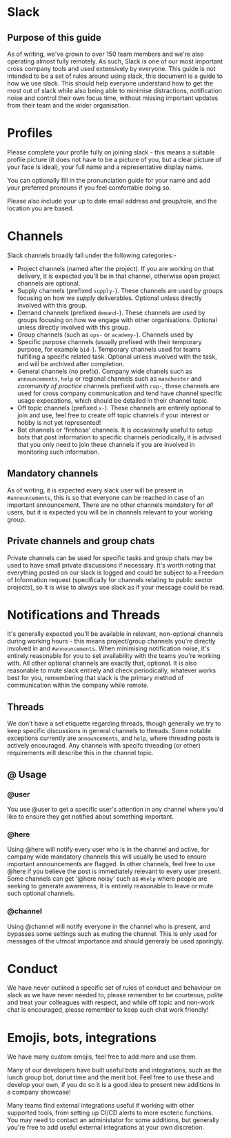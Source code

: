 # Slack

## Purpose of this guide

As of writing, we've grown to over 150 team members and we're also operating almost fully remotely. As such, Slack is one of our most important cross company tools and used extensively by everyone.
This guide is not intended to be a set of rules around using slack, this document is a guide to how we use slack. This should help everyone understand how to get the most out of slack while also being able to minimise distractions, notification noise and control their own focus time, without missing important updates from their team and the wider organisation.

# Profiles

Please complete your profile fully on joining slack - this means a suitable profile picture (it does not have to be a picture of you, but a clear picture of your face is ideal), your full name and a representative display name.

You can optionally fill in the pronunciation guide for your name and add your preferred pronouns if you feel comfortable doing so.

Please also include your up to date email address and group/role, and the location you are based.

# Channels

Slack channels broadly fall under the following categories:-

 - Project channels (named after the project). If you are working on that delivery, it is expected you'll be in that channel, otherwise open project channels are optional.
 - Supply channels (prefixed `supply-`). These channels are used by groups focusing on how we _supply_ deliverables. Optional unless directly involved with this group.
 - Demand channels (prefixed `demand-`). These channels are used by groups focusing on how we engage with other organisations. Optional unless directly involved with this group.
 - Group channels (such as `ops-` or `academy-`). Channels used by 
 - Specific purpose channels (usually prefixed with their temporary purpose, for example `bid-`). Temporary channels used for teams fulfilling a specific related task. Optional unless involved with the task, and will be archived after completion.
 - General channels (no prefix). Company wide chanels such as `announcements`, `help` or regional channels such as `manchester` and _community of practice_ channels prefixed with `cop-`, these channels are used for cross company communication and tend have channel specific usage expecations, which should be detailed in their channel topic.
 - Off topic channels (prefixed `x-`). These channels are entirely optional to join and use, feel free to create off topic channels if your interest or hobby is not yet represented!
 - Bot channels or 'firehose' channels. It is occasionally useful to setup bots that post information to specific channels periodically, it is advised that you only need to join these channels if you are involved in monitoring such information.
 
## Mandatory channels

As of writing, it is expected every slack user will be present in `#announcements`, this is so that everyone can be reached in case of an important announcement.
There are no other channels mandatory for _all_ users, but it is expected you will be in channels relevant to your working group.

## Private channels and group chats

Private channels can be used for specific tasks and group chats may be used to have small private discussions if necessary. It's worth noting that everything posted on our slack is logged and could be subject to a Freedom of Information request (specifically for channels relating to public sector projects), so it is wise to always use slack as if your message could be read.
 
# Notifications and Threads
 
It's generally expected you'll be available in relevant, non-optional channels during working hours - this means project/group channels you're directly involved in and `#announcements`. When minimising notification noise, it's entirely reasonable for you to set availability with the teams you're working with. All other optional channels are exactly that, optional. It is also reasonable to mute slack entirely and check periodically, whatever works best for you, remembering that slack is the primary method of communication within the company while remote.

## Threads

We don't have a set etiquette regarding threads, though generally we try to keep specific discussions in general channels to threads. Some notable exceptions currently are `announcements`, and `help`, where threading posts is actively encouraged. Any channels with specifc threading (or other) requirements will describe this in the channel topic.

## @ Usage

### @user
You use @user to get a specific user's attention in any channel where you'd like to ensure they get notified about something important.

### @here
Using @here will notify every user who is in the channel and active, for company wide mandatory channels this will usually be used to ensure important announcements are flagged. In other channels, feel free to use @here if you believe the post is immediately relevant to every user present. Some channels can get '@here noisy' such as `#help` where people are seeking to generate awareness, it is entirely reasonable to leave or mute such optional channels.

### @channel
Using @channel will notify everyone in the channel who is present, and bypasses some settings such as muting the channel. This is only used for messages of the utmost importance and should generaly be used sparingly.

# Conduct

We have never outlined a specific set of rules of conduct and behaviour on slack as we have never needed to, please remember to be courteous, polite and treat your colleagues with respect, and while off topic and non-work chat is encouraged, please remember to keep such chat work friendly!

# Emojis, bots, integrations

We have many custom emojis, feel free to add more and use them.

Many of our developers have built useful bots and integrations, such as the lunch group bot, donut time and the merit bot. Feel free to use these and develop your own, if you do so it is a good idea to present new additions in a company showcase!

Many teams find external integrations useful if working with other supported tools, from setting up CI/CD alerts to more esoteric functions. You may need to contact an administator for some additions, but generally you're free to add useful external integrations at your own discretion.
